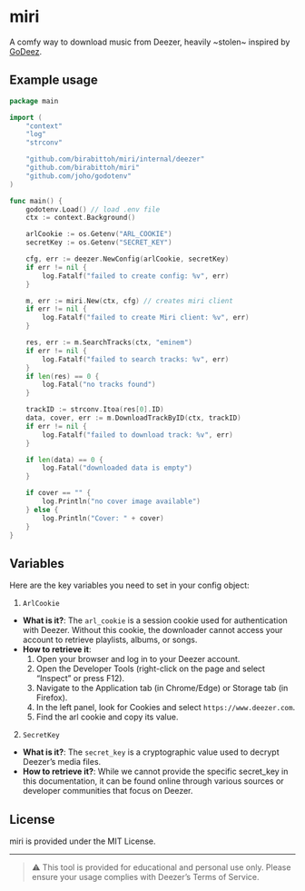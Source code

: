 # miri

A comfy way to download music from Deezer, heavily ~stolen~ inspired by [GoDeez](https://github.com/mathismqn/godeez).

## Example usage
```go
package main

import (
	"context"
	"log"
	"strconv"

	"github.com/birabittoh/miri/internal/deezer"
	"github.com/birabittoh/miri"
	"github.com/joho/godotenv"
)

func main() {
	godotenv.Load() // load .env file
	ctx := context.Background()

	arlCookie := os.Getenv("ARL_COOKIE")
	secretKey := os.Getenv("SECRET_KEY")

	cfg, err := deezer.NewConfig(arlCookie, secretKey)
	if err != nil {
		log.Fatalf("failed to create config: %v", err)
	}

	m, err := miri.New(ctx, cfg) // creates miri client
	if err != nil {
		log.Fatalf("failed to create Miri client: %v", err)
	}

	res, err := m.SearchTracks(ctx, "eminem")
	if err != nil {
		log.Fatalf("failed to search tracks: %v", err)
	}
	if len(res) == 0 {
		log.Fatal("no tracks found")
	}

	trackID := strconv.Itoa(res[0].ID)
	data, cover, err := m.DownloadTrackByID(ctx, trackID)
	if err != nil {
		log.Fatalf("failed to download track: %v", err)
	}

	if len(data) == 0 {
		log.Fatal("downloaded data is empty")
	}

	if cover == "" {
		log.Println("no cover image available")
	} else {
		log.Println("Cover: " + cover)
	}
}
```

## Variables

Here are the key variables you need to set in your config object:

1. `ArlCookie`
* **What is it?**: The `arl_cookie` is a session cookie used for authentication with Deezer. Without this cookie, the downloader cannot access your account to retrieve playlists, albums, or songs.
* **How to retrieve it**:
	1.	Open your browser and log in to your Deezer account.
	2.	Open the Developer Tools (right-click on the page and select “Inspect” or press F12).
	3.	Navigate to the Application tab (in Chrome/Edge) or Storage tab (in Firefox).
	4.	In the left panel, look for Cookies and select `https://www.deezer.com`.
	5.	Find the arl cookie and copy its value.

2. `SecretKey`
* **What is it?**: The `secret_key` is a cryptographic value used to decrypt Deezer’s media files.
* **How to retrieve it?**: While we cannot provide the specific secret_key in this documentation, it can be found online through various sources or developer communities that focus on Deezer.

## License

miri is provided under the MIT License.

---

> ⚠️ This tool is provided for educational and personal use only. Please ensure your usage complies with Deezer’s Terms of Service.
